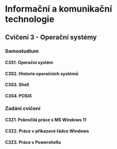 # Informační a komunikační technologie

## Cvičení 3 - Operační systémy

### Samostudium

#### C3S1. Operační systém

#### C3S2. Historie operačních systémů

#### C3S3. Shell

#### C3S4. POSIX

### Zadání cvičení

#### C3Z1. Pokročilá práce s MS Windows 11

#### C3Z2. Práce v příkazové řádce Windows

#### C3Z3. Práce v Powershellu
